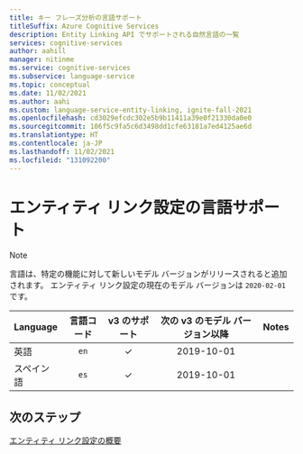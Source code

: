 ```yaml
---
title: キー フレーズ分析の言語サポート
titleSuffix: Azure Cognitive Services
description: Entity Linking API でサポートされる自然言語の一覧
services: cognitive-services
author: aahill
manager: nitinme
ms.service: cognitive-services
ms.subservice: language-service
ms.topic: conceptual
ms.date: 11/02/2021
ms.author: aahi
ms.custom: language-service-entity-linking, ignite-fall-2021
ms.openlocfilehash: cd3029efcdc302e5b9b11411a39e0f21330da0e0
ms.sourcegitcommit: 106f5c9fa5c6d3498dd1cfe63181a7ed4125ae6d
ms.translationtype: HT
ms.contentlocale: ja-JP
ms.lasthandoff: 11/02/2021
ms.locfileid: "131092200"
---
```

# <a name="entity-linking-language-support"></a>エンティティ リンク設定の言語サポート 

> [!NOTE]
> 言語は、特定の機能に対して新しいモデル バージョンがリリースされると追加されます。 エンティティ リンク設定の現在のモデル バージョンは `2020-02-01` です。

| Language | 言語コード |  v3 のサポート | 次の v3 のモデル バージョン以降 | Notes |
|:---------|:-------------:|:----------:|:-----------------------------------------:|:-----:|
| 英語  |     `en`      |     ✓      |                2019-10-01                 |       |
| スペイン語  |     `es`      |    ✓      |                2019-10-01                 |       |

## <a name="next-steps"></a>次のステップ

[エンティティ リンク設定の概要](overview.md)
